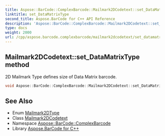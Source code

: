 ```yaml
---
title: Aspose::BarCode::ComplexBarcode::Mailmark2DCodetext::set_DataMatrixType method
linktitle: set_DataMatrixType
second_title: Aspose.BarCode for C++ API Reference
description: 'Aspose::BarCode::ComplexBarcode::Mailmark2DCodetext::set_DataMatrixType method. 2D Mailmark Type defines size of Data Matrix barcode in C++.'
type: docs
weight: 2000
url: /cpp/aspose.barcode.complexbarcode/mailmark2dcodetext/set_datamatrixtype/
---
```

## Mailmark2DCodetext::set_DataMatrixType method


2D Mailmark Type defines size of Data Matrix barcode.

```cpp
void Aspose::BarCode::ComplexBarcode::Mailmark2DCodetext::set_DataMatrixType(Mailmark2DType value)
```

## See Also

* Enum [Mailmark2DType](../../mailmark2dtype/)
* Class [Mailmark2DCodetext](../)
* Namespace [Aspose::BarCode::ComplexBarcode](../../)
* Library [Aspose.BarCode for C++](../../../)

